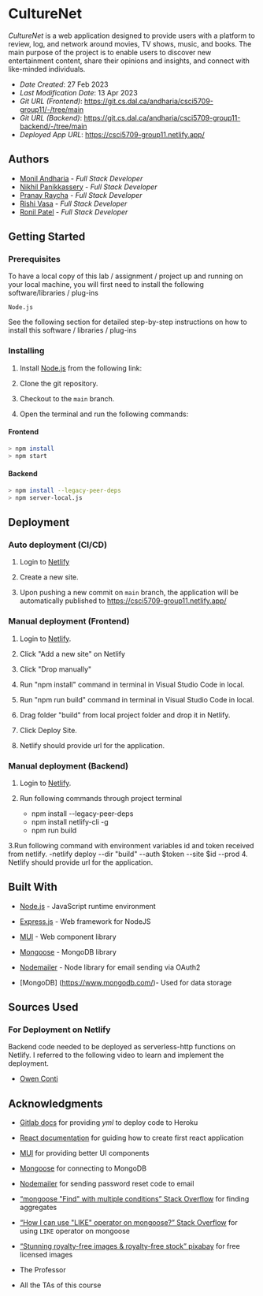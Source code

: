 # CultureNet

_CultureNet_ is a web application designed to provide users with a platform to review, log, and network around movies, TV shows, music, and books. The main purpose of the project is to enable users to discover new entertainment content, share their opinions and insights, and connect with like-minded individuals.

- _Date Created_: 27 Feb 2023
- _Last Modification Date_: 13 Apr 2023
- _Git URL (Frontend)_: https://git.cs.dal.ca/andharia/csci5709-group11/-/tree/main
- _Git URL (Backend)_: https://git.cs.dal.ca/andharia/csci5709-group11-backend/-/tree/main
- _Deployed App URL_: https://csci5709-group11.netlify.app/

## Authors

- [Monil Andharia](andhariamonil@dal.ca) - _Full Stack Developer_
- [Nikhil Panikkassery](nk561034@dal.ca) - _Full Stack Developer_
- [Pranay Raycha](pr746594@dal.ca) - _Full Stack Developer_
- [Rishi Vasa](rishi.vasa@dal.ca) - _Full Stack Developer_
- [Ronil Patel](ronil.patel@dal.ca) - _Full Stack Developer_

## Getting Started

### Prerequisites

To have a local copy of this lab / assignment / project up and running on your local machine, you will first need to install the following software/libraries / plug-ins

```
Node.js
```

See the following section for detailed step-by-step instructions on how to install this software / libraries / plug-ins

### Installing

1. Install [Node.js](https://nodejs.org/en/download/) from the following link:

2. Clone the git repository.

3. Checkout to the `main` branch.

4. Open the terminal and run the following commands:

#### Frontend

```bash
> npm install
> npm start
```

#### Backend

```bash
> npm install --legacy-peer-deps
> npm server-local.js
```

## Deployment

### Auto deployment (CI/CD)

1. Login to [Netlify](https://app.netlify.com/)

2. Create a new site.

3. Upon pushing a new commit on `main` branch, the application will be automatically published to https://csci5709-group11.netlify.app/

### Manual deployment (Frontend)

1. Login to [Netlify](https://app.netlify.com/).

2. Click "Add a new site" on Netlify

3. Click "Drop manually"

4. Run "npm install" command in terminal in Visual Studio Code in local.

5. Run "npm run build" command in terminal in Visual Studio Code in local.

6. Drag folder "build" from local project folder and drop it in Netlify.

7. Click Deploy Site.

8. Netlify should provide url for the application.

### Manual deployment (Backend)

1. Login to [Netlify](https://app.netlify.com/).

2. Run following commands through project terminal
   - npm install --legacy-peer-deps
   - npm install netlify-cli -g
   - npm run build

3.Run following command with environment variables id and token received from netlify.
-netlify deploy --dir "build" --auth $token --site $id --prod 4. Netlify should provide url for the application.

## Built With

- [Node.js](https://nodejs.org/en/) - JavaScript runtime environment

- [Express.js](https://expressjs.com/) - Web framework for NodeJS

- [MUI](https://mui.com/) - Web component library

- [Mongoose](https://mongoosejs.com/docs/) - MongoDB library

- [Nodemailer](https://nodemailer.com/usage/using-gmail/) - Node library for email sending via OAuth2

- [MongoDB] (https://www.mongodb.com/)- Used for data storage

## Sources Used

### For Deployment on Netlify

Backend code needed to be deployed as serverless-http functions on Netlify. I referred to the following video to learn and implement the deployment.

- [Owen Conti](https://www.youtube.com/watch?v=hQAu0YEIF0g)

## Acknowledgments

- [Gitlab docs](https://docs.gitlab.com/ee/ci/examples/deployment/index.html#storing-api-keys) for providing _yml_ to deploy code to Heroku

- [React documentation](https://reactjs.org/docs/create-a-new-react-app.html) for guiding how to create first react application

- [MUI](https://mui.com/) for providing better UI components

- [Mongoose](https://mongoosejs.com/docs/) for connecting to MongoDB

- [Nodemailer](https://nodemailer.com/usage/using-gmail/) for sending password reset code to email

- [“mongoose "Find" with multiple conditions” Stack Overflow](https://stackoverflow.com/questions/33627238/mongoose-find-with-multiple-conditions) for finding aggregates

- [“How I can use "LIKE" operator on mongoose?” Stack Overflow](https://stackoverflow.com/questions/43729199/how-i-can-use-like-operator-on-mongoose) for using `LIKE` operator on mongoose

- [“Stunning royalty-free images & royalty-free stock” pixabay](https://pixabay.com/) for free licensed images

- The Professor

- All the TAs of this course
